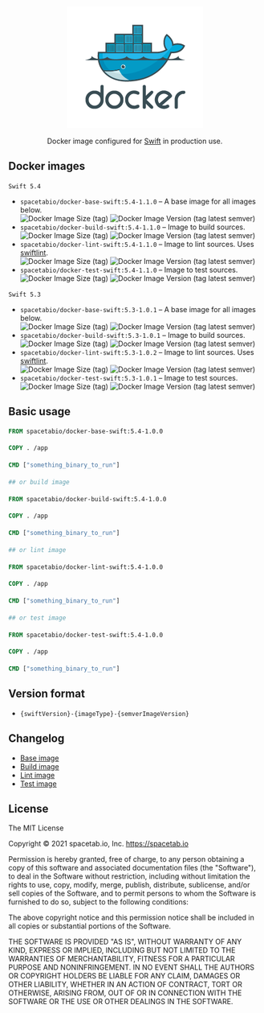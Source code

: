 <p align="center">
    <img src="https://raw.githubusercontent.com/docker-library/docs/c350af05d3fac7b5c3f6327ac82fe4d990d8729c/docker/logo.png" alt="Docker">
</p>

<p align="center">
Docker image configured for <a href="https://swift.org/">Swift</a> in production use.
</p>

## Docker images

`Swift 5.4`

* `spacetabio/docker-base-swift:5.4-1.1.0` – A base image for all images below. <br>
  ![Docker Image Size (tag)](https://img.shields.io/docker/image-size/spacetabio/docker-base-swift/5.4-1.1.0?style=flat-square)
  ![Docker Image Version (tag latest semver)](https://img.shields.io/docker/v/spacetabio/docker-base-swift/5.4-1.1.0?style=flat-square)
* `spacetabio/docker-build-swift:5.4-1.1.0` – Image to build sources. <br>
  ![Docker Image Size (tag)](https://img.shields.io/docker/image-size/spacetabio/docker-build-swift/5.4-1.1.0?style=flat-square)
  ![Docker Image Version (tag latest semver)](https://img.shields.io/docker/v/spacetabio/docker-build-swift/5.4-1.1.0?style=flat-square)
* `spacetabio/docker-lint-swift:5.4-1.1.0` – Image to lint sources. Uses [swiftlint](https://github.com/realm/SwiftLint). <br>
  ![Docker Image Size (tag)](https://img.shields.io/docker/image-size/spacetabio/docker-lint-swift/5.4-1.1.0?style=flat-square)
  ![Docker Image Version (tag latest semver)](https://img.shields.io/docker/v/spacetabio/docker-lint-swift/5.4-1.1.0?style=flat-square)
* `spacetabio/docker-test-swift:5.4-1.1.0` – Image to test sources. <br>
  ![Docker Image Size (tag)](https://img.shields.io/docker/image-size/spacetabio/docker-test-swift/5.4-1.1.0?style=flat-square)
  ![Docker Image Version (tag latest semver)](https://img.shields.io/docker/v/spacetabio/docker-test-swift/5.4-1.1.0?style=flat-square)


`Swift 5.3`

* `spacetabio/docker-base-swift:5.3-1.0.1` – A base image for all images below. <br>
![Docker Image Size (tag)](https://img.shields.io/docker/image-size/spacetabio/docker-base-swift/5.3-1.0.1?style=flat-square)
![Docker Image Version (tag latest semver)](https://img.shields.io/docker/v/spacetabio/docker-base-swift/5.3-1.0.1?style=flat-square)
* `spacetabio/docker-build-swift:5.3-1.0.1` – Image to build sources. <br>
![Docker Image Size (tag)](https://img.shields.io/docker/image-size/spacetabio/docker-build-swift/5.3-1.0.1?style=flat-square)
![Docker Image Version (tag latest semver)](https://img.shields.io/docker/v/spacetabio/docker-build-swift/5.3-1.0.1?style=flat-square)
* `spacetabio/docker-lint-swift:5.3-1.0.2` – Image to lint sources. Uses [swiftlint](https://github.com/realm/SwiftLint). <br>
![Docker Image Size (tag)](https://img.shields.io/docker/image-size/spacetabio/docker-lint-swift/5.3-1.0.2?style=flat-square)
![Docker Image Version (tag latest semver)](https://img.shields.io/docker/v/spacetabio/docker-lint-swift/5.3-1.0.2?style=flat-square)
* `spacetabio/docker-test-swift:5.3-1.0.1` – Image to test sources. <br>
![Docker Image Size (tag)](https://img.shields.io/docker/image-size/spacetabio/docker-test-swift/5.3-1.0.1?style=flat-square)
![Docker Image Version (tag latest semver)](https://img.shields.io/docker/v/spacetabio/docker-test-swift/5.3-1.0.1?style=flat-square)

## Basic usage

```Dockerfile
FROM spacetabio/docker-base-swift:5.4-1.0.0

COPY . /app
 
CMD ["something_binary_to_run"]

## or build image

FROM spacetabio/docker-build-swift:5.4-1.0.0

COPY . /app
 
CMD ["something_binary_to_run"]

## or lint image

FROM spacetabio/docker-lint-swift:5.4-1.0.0

COPY . /app
 
CMD ["something_binary_to_run"]

## or test image

FROM spacetabio/docker-test-swift:5.4-1.0.0

COPY . /app
 
CMD ["something_binary_to_run"]
```

## Version format

* `{swiftVersion}-{imageType}-{semverImageVersion}`

## Changelog

* [Base image](base/CHANGELOG.md)
* [Build image](base/CHANGELOG.md)
* [Lint image](base/CHANGELOG.md)
* [Test image](base/CHANGELOG.md)

## License

The MIT License

Copyright © 2021 spacetab.io, Inc. https://spacetab.io

Permission is hereby granted, free of charge, to any person obtaining a copy
of this software and associated documentation files (the "Software"), to deal
in the Software without restriction, including without limitation the rights
to use, copy, modify, merge, publish, distribute, sublicense, and/or sell
copies of the Software, and to permit persons to whom the Software is
furnished to do so, subject to the following conditions:

The above copyright notice and this permission notice shall be included in
all copies or substantial portions of the Software.

THE SOFTWARE IS PROVIDED "AS IS", WITHOUT WARRANTY OF ANY KIND, EXPRESS OR
IMPLIED, INCLUDING BUT NOT LIMITED TO THE WARRANTIES OF MERCHANTABILITY,
FITNESS FOR A PARTICULAR PURPOSE AND NONINFRINGEMENT. IN NO EVENT SHALL THE
AUTHORS OR COPYRIGHT HOLDERS BE LIABLE FOR ANY CLAIM, DAMAGES OR OTHER
LIABILITY, WHETHER IN AN ACTION OF CONTRACT, TORT OR OTHERWISE, ARISING FROM,
OUT OF OR IN CONNECTION WITH THE SOFTWARE OR THE USE OR OTHER DEALINGS IN
THE SOFTWARE.
